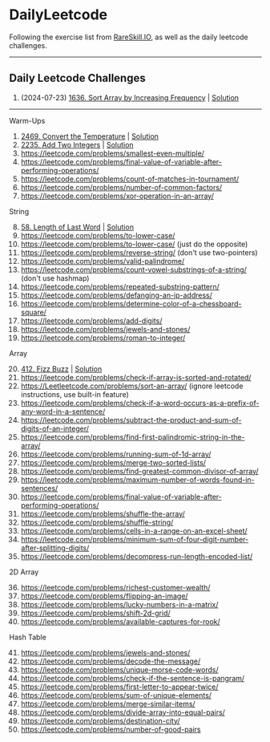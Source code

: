 # DailyLeetcode

Following the exercise list from [RareSkill.IO](https://www.rareskills.io/post/best-50-leetcode-questions-to-start), as well as the daily leetcode challenges.

---

## Daily Leetcode Challenges

1. (2024-07-23) [1636. Sort Array by Increasing Frequency](https://leetcode.com/problems/sort-array-by-increasing-frequency/) | [Solution](/daily-challenges/1636_sort-array-by-increasing-frequency/)

---

Warm-Ups

1) [2469. Convert the Temperature](https://leetcode.com/problems/convert-the-temperature/) | [Solution](/warm-ups/2469_convert-the-temperature/)
2) [2235. Add Two Integers](https://leetcode.com/problems/add-two-integers/) | [Solution](/warm-ups/2235_add-two-integers/)
3) https://leetcode.com/problems/smallest-even-multiple/ 
4) https://leetcode.com/problems/final-value-of-variable-after-performing-operations/ 
5) https://leetcode.com/problems/count-of-matches-in-tournament/ 
6) https://leetcode.com/problems/number-of-common-factors/ 
7) https://leetcode.com/problems/xor-operation-in-an-array/ 

String

8) [58. Length of Last Word](https://leetcode.com/problems/length-of-last-word/) | [Solution](/string/58_length-of-last-word/)
9) https://leetcode.com/problems/to-lower-case/ 
10) https://leetcode.com/problems/to-lower-case/ (just do the opposite)
11) https://leetcode.com/problems/reverse-string/ (don't use two-pointers)
12) https://leetcode.com/problems/valid-palindrome/ 
13) https://leetcode.com/problems/count-vowel-substrings-of-a-string/ (don't use hashmap)
14) https://leetcode.com/problems/repeated-substring-pattern/ 
15) https://leetcode.com/problems/defanging-an-ip-address/ 
16) https://leetcode.com/problems/determine-color-of-a-chessboard-square/ 
17) https://leetcode.com/problems/add-digits/ 
18) https://leetcode.com/problems/jewels-and-stones/ 
19) https://leetcode.com/problems/roman-to-integer/ 

Array

20) [412. Fizz Buzz](https://leetcode.com/problems/fizz-buzz/) | [Solution](/array/412_fizz-buzz/)
21) https://leetcode.com/problems/check-if-array-is-sorted-and-rotated/ 
22) https://Leetleetcode.com/problems/sort-an-array/ (ignore leetcode instructions, use built-in feature)
23) https://leetcode.com/problems/check-if-a-word-occurs-as-a-prefix-of-any-word-in-a-sentence/ 
24) https://leetcode.com/problems/subtract-the-product-and-sum-of-digits-of-an-integer/ 
25) https://leetcode.com/problems/find-first-palindromic-string-in-the-array/ 
26) https://leetcode.com/problems/running-sum-of-1d-array/ 
27) https://leetcode.com/problems/merge-two-sorted-lists/ 
28) https://leetcode.com/problems/find-greatest-common-divisor-of-array/ 
29) https://leetcode.com/problems/maximum-number-of-words-found-in-sentences/ 
30) https://leetcode.com/problems/final-value-of-variable-after-performing-operations/ 
31) https://leetcode.com/problems/shuffle-the-array/ 
32) https://leetcode.com/problems/shuffle-string/ 
33) https://leetcode.com/problems/cells-in-a-range-on-an-excel-sheet/ 
34) https://leetcode.com/problems/minimum-sum-of-four-digit-number-after-splitting-digits/ 
35) https://leetcode.com/problems/decompress-run-length-encoded-list/ 

2D Array

36) https://leetcode.com/problems/richest-customer-wealth/ 
37) https://leetcode.com/problems/flipping-an-image/ 
38) https://leetcode.com/problems/lucky-numbers-in-a-matrix/ 
39) https://leetcode.com/problems/shift-2d-grid/ 
40) https://leetcode.com/problems/available-captures-for-rook/ 

Hash Table

41) https://leetcode.com/problems/jewels-and-stones/ 
42) https://leetcode.com/problems/decode-the-message/ 
43) https://leetcode.com/problems/unique-morse-code-words/ 
44) https://leetcode.com/problems/check-if-the-sentence-is-pangram/ 
45) https://leetcode.com/problems/first-letter-to-appear-twice/ 
46) https://leetcode.com/problems/sum-of-unique-elements/ 
47) https://leetcode.com/problems/merge-similar-items/ 
48) https://leetcode.com/problems/divide-array-into-equal-pairs/ 
49) https://leetcode.com/problems/destination-city/ 
50) https://leetcode.com/problems/number-of-good-pairs 

